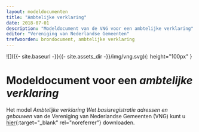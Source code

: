 ```yaml
---
layout: modeldocumenten
title: "Ambtelijke verklaring"
date: 2018-07-01
description: "Modeldocument van de VNG voor een ambtelijke verklaring"
editor: "Vereniging van Nederlandse Gemeenten"
trefwoorden: brondocument, ambtelijke verklaring
---
```


![]({{- site.baseurl -}}{{- site.assets_dir -}}/img/vng.svg){: height="100px" }

# Modeldocument voor een _ambtelijke verklaring_

Het model _Ambtelijke verklaring Wet basisregistratie adressen en gebouwen_ van de Vereniging van Nederlandse Gemeenten (VNG) kunt u [hier](https://www.vngrealisatie.nl/sites/default/files/2018-05/Model%20ambtelijke%20verklaring%20Wet%20BAG%202018.doc){:target="_blank" rel="noreferrer"} downloaden.
